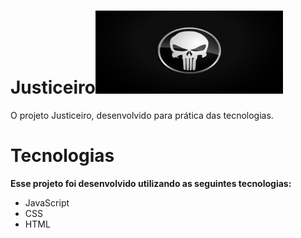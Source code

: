 <h1 text-aling="center">Justiceiro<img src="/img/Justiceiro-banner.jpg"></h1>
<p>O projeto Justiceiro, desenvolvido para prática  das tecnologias.</p>

<h1> Tecnologias</h1>
<strong>Esse projeto foi desenvolvido utilizando as seguintes tecnologias:</strong>
<ul>
 <li>JavaScript</li>
<li>CSS</li>
<li>HTML</li>
</ul>




